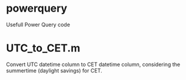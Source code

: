 # powerquery
Usefull Power Query code

# UTC_to_CET.m
Convert UTC datetime column to CET datetime column, considering the summertime (daylight savings) for CET.
